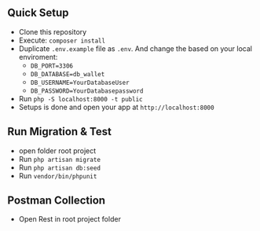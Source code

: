 ## Quick Setup

- Clone this repository
- Execute: `composer install`
- Duplicate `.env.example` file as `.env`. And change the based on your local enviroment:
  - `DB_PORT=3306`
  - `DB_DATABASE=db_wallet`
  - `DB_USERNAME=YourDatabaseUser`
  - `DB_PASSWORD=YourDatabasepassword`
- Run `php -S localhost:8000 -t public`
- Setups is done and open your app at `http://localhost:8000`

## Run Migration & Test

- open folder root project
- Run `php artisan migrate`
- Run `php artisan db:seed`
- Run `vendor/bin/phpunit`

## Postman Collection
- Open Rest in root project folder